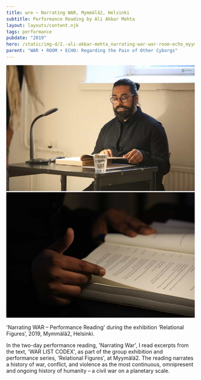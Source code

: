 ```yaml
---
title: wre ~ Narrating WAR, Mymmälä2, Helsinki
subtitle: Performance Reading by Ali Akbar Mehta
layout: layouts/content.njk
tags: performance
pubdate: "2019"
hero: /static/img-d/2.-ali-akbar-mehta_narrating-war-war-room-echo_myymala2_23.08.2019.jpg
parent: "WAR • ROOM • ECHO: Regarding the Pain of Other Cyborgs"
---
```

![Performance View, Narrating WAR, 2019, Relational Figures, Myymälä2 Helsinki, photos by Aman Askarizad](/static/img-d/2.-ali-akbar-mehta_narrating-war-war-room-echo_myymala2_23.08.2019.jpg)
![Performance View, Narrating WAR, 2019, Relational Figures, Myymälä2 Helsinki, photos by Aman Askarizad](/static/img-d/1.-ali-akbar-mehta_narrating-war-war-room-echo_myymala2_23.08.2019.jpg)

'Narrating WAR – Performance Reading' during the exhibition ‘Relational Figures’, 2019, Mymmälä2, Helsinki.

In the two-day performance reading, 'Narrating War', I read excerpts from the text, 'WAR LIST CODEX', as part of the group exhibition and performance series, 'Relational Figures', at Myymälä2. The reading narrates a history of war, conflict, and violence as the most continuous, omnipresent and ongoing history of humanity – a civil war on a planetary scale.

